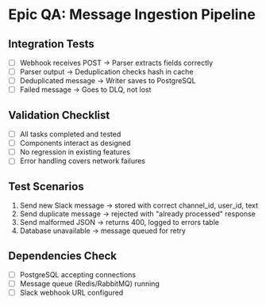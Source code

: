 # Epic QA: Message Ingestion Pipeline

## Integration Tests
- [ ] Webhook receives POST → Parser extracts fields correctly
- [ ] Parser output → Deduplication checks hash in cache
- [ ] Deduplicated message → Writer saves to PostgreSQL
- [ ] Failed message → Goes to DLQ, not lost

## Validation Checklist
- [ ] All tasks completed and tested
- [ ] Components interact as designed
- [ ] No regression in existing features
- [ ] Error handling covers network failures

## Test Scenarios
1. Send new Slack message → stored with correct channel_id, user_id, text
2. Send duplicate message → rejected with "already processed" response
3. Send malformed JSON → returns 400, logged to errors table
4. Database unavailable → message queued for retry

## Dependencies Check
- [ ] PostgreSQL accepting connections
- [ ] Message queue (Redis/RabbitMQ) running
- [ ] Slack webhook URL configured